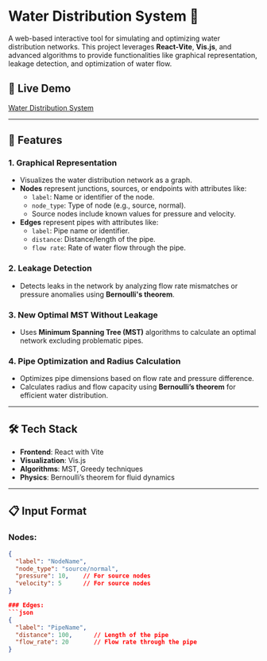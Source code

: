 # Water Distribution System 🌊

A web-based interactive tool for simulating and optimizing water distribution networks. This project leverages **React-Vite**, **Vis.js**, and advanced algorithms to provide functionalities like graphical representation, leakage detection, and optimization of water flow.

## 🚀 Live Demo
[Water Distribution System](https://bharat346.github.io/Water-Distribution-System/)

---

## 📌 Features

### 1. **Graphical Representation**
- Visualizes the water distribution network as a graph.
- **Nodes** represent junctions, sources, or endpoints with attributes like:
  - `label`: Name or identifier of the node.
  - `node_type`: Type of node (e.g., source, normal).
  - Source nodes include known values for pressure and velocity.
- **Edges** represent pipes with attributes like:
  - `label`: Pipe name or identifier.
  - `distance`: Distance/length of the pipe.
  - `flow rate`: Rate of water flow through the pipe.

### 2. **Leakage Detection**
- Detects leaks in the network by analyzing flow rate mismatches or pressure anomalies using **Bernoulli's theorem**.

### 3. **New Optimal MST Without Leakage**
- Uses **Minimum Spanning Tree (MST)** algorithms to calculate an optimal network excluding problematic pipes.

### 4. **Pipe Optimization and Radius Calculation**
- Optimizes pipe dimensions based on flow rate and pressure difference.
- Calculates radius and flow capacity using **Bernoulli’s theorem** for efficient water distribution.

---

## 🛠️ Tech Stack
- **Frontend**: React with Vite
- **Visualization**: Vis.js
- **Algorithms**: MST, Greedy techniques
- **Physics**: Bernoulli’s theorem for fluid dynamics

---

## 📋 Input Format

### Nodes:
```json
{
  "label": "NodeName",
  "node_type": "source/normal",
  "pressure": 10,    // For source nodes
  "velocity": 5      // For source nodes
}

### Edges:
```json
{
  "label": "PipeName",
  "distance": 100,      // Length of the pipe
  "flow_rate": 20       // Flow rate through the pipe
}

